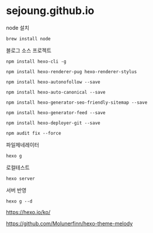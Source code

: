 # sejoung.github.io


node 설치

```
brew install node

```
블로그 소스 프로젝트 

```
npm install hexo-cli -g

npm install hexo-renderer-pug hexo-renderer-stylus

npm install hexo-autonofollow --save

npm install hexo-auto-canonical --save 

npm install hexo-generator-seo-friendly-sitemap --save

npm install hexo-generator-feed --save

npm install hexo-deployer-git --save

npm audit fix --force

```
파일제네레이터
```
hexo g
```

로컬테스트
```
hexo server
```
서버 반영

```
hexo g --d
```

https://hexo.io/ko/


https://github.com/Molunerfinn/hexo-theme-melody
